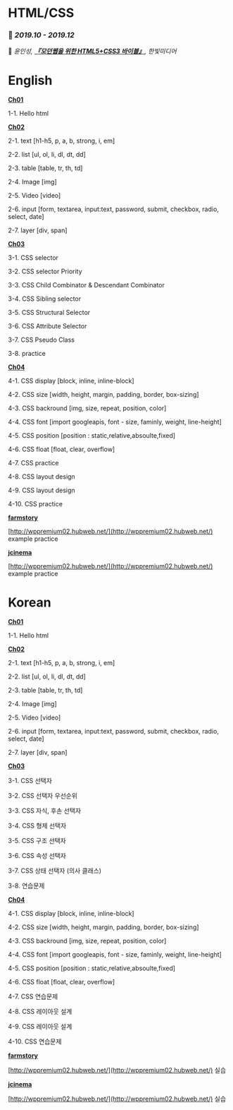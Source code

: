 # HTML/CSS

### 📆 *2019.10 - 2019.12*

📘 *윤인성, **[『모던웹을 위한 HTML5+CSS3 바이블』](http://www.hanbit.co.kr/store/books/look.php?p_code=B8371709349)**, 한빛미디어*

# English

**[Ch01](https://github.com/leedaham/academy-HTML-CSS-2019/tree/master/ch01)**

1-1. Hello html

**[Ch02](https://github.com/leedaham/academy-HTML-CSS-2019/tree/master/ch02)**

2-1. text [h1-h5, p, a, b, strong, i, em]

2-2. list [ul, ol, li, dl, dt, dd]

2-3. table [table, tr, th, td]

2-4. Image [img]

2-5. Video [video]

2-6. input [form, textarea, input:text, password, submit, checkbox, radio, select, date]

2-7. layer [div, span]

**[Ch03](https://github.com/leedaham/academy-HTML-CSS-2019/tree/master/ch03)**

3-1. CSS selector

3-2. CSS selector Priority

3-3. CSS Child Combinator & Descendant Combinator

3-4. CSS Sibling selector

3-5. CSS Structural Selector

3-6. CSS Attribute Selector

3-7. CSS Pseudo Class

3-8. practice

**[Ch04](https://github.com/leedaham/academy-HTML-CSS-2019/tree/master/ch04)**

4-1. CSS display [block, inline, inline-block]

4-2. CSS size [width, height, margin, padding, border, box-sizing]

4-3. CSS backround [img, size, repeat, position, color]

4-4. CSS font [import googleapis, font - size, faminly, weight, line-height]

4-5. CSS position [position : static,relative,absoulte,fixed]

4-6. CSS float [float, clear, overflow]

4-7. CSS practice

4-8. CSS layout design

4-9. CSS layout design

4-10. CSS practice

[**farmstory**](https://github.com/leedaham/academy-HTML-CSS-2019/tree/master/farmstory)

[http://wppremium02.hubweb.net/](http://wppremium02.hubweb.net/) example practice

[**jcinema**](https://github.com/leedaham/academy-HTML-CSS-2019/tree/master/jcinema)

[http://wppremium02.hubweb.net/](http://wppremium02.hubweb.net/) example practice

# Korean

**[Ch01](https://github.com/leedaham/academy-HTML-CSS-2019/tree/master/ch01)**

1-1. Hello html

**[Ch02](https://github.com/leedaham/academy-HTML-CSS-2019/tree/master/ch02)**

2-1. text [h1-h5, p, a, b, strong, i, em]

2-2. list [ul, ol, li, dl, dt, dd]

2-3. table [table, tr, th, td]

2-4. Image [img]

2-5. Video [video]

2-6. input [form, textarea, input:text, password, submit, checkbox, radio, select, date]

2-7. layer [div, span]

**[Ch03](https://github.com/leedaham/academy-HTML-CSS-2019/tree/master/ch03)**

3-1. CSS 선택자

3-2. CSS 선택자 우선순위

3-3. CSS 자식, 후손 선택자

3-4. CSS 형제 선택자

3-5. CSS 구조 선택자

3-6. CSS 속성 선택자

3-7. CSS 상태 선택자 (의사 클래스)

3-8. 연습문제

**[Ch04](https://github.com/leedaham/academy-HTML-CSS-2019/tree/master/ch04)**

4-1. CSS display [block, inline, inline-block]

4-2. CSS size [width, height, margin, padding, border, box-sizing]

4-3. CSS backround [img, size, repeat, position, color]

4-4. CSS font [import googleapis, font - size, faminly, weight, line-height]

4-5. CSS position [position : static,relative,absoulte,fixed]

4-6. CSS float [float, clear, overflow]

4-7. CSS 연습문제

4-8. CSS 레이아웃 설계

4-9. CSS 레이아웃 설계

4-10. CSS 연습문제

[**farmstory**](https://github.com/leedaham/academy-HTML-CSS-2019/tree/master/farmstory)

[http://wppremium02.hubweb.net/](http://wppremium02.hubweb.net/) 실습

[**jcinema**](https://github.com/leedaham/academy-HTML-CSS-2019/tree/master/jcinema)

[http://wppremium02.hubweb.net/](http://wppremium02.hubweb.net/) 실습